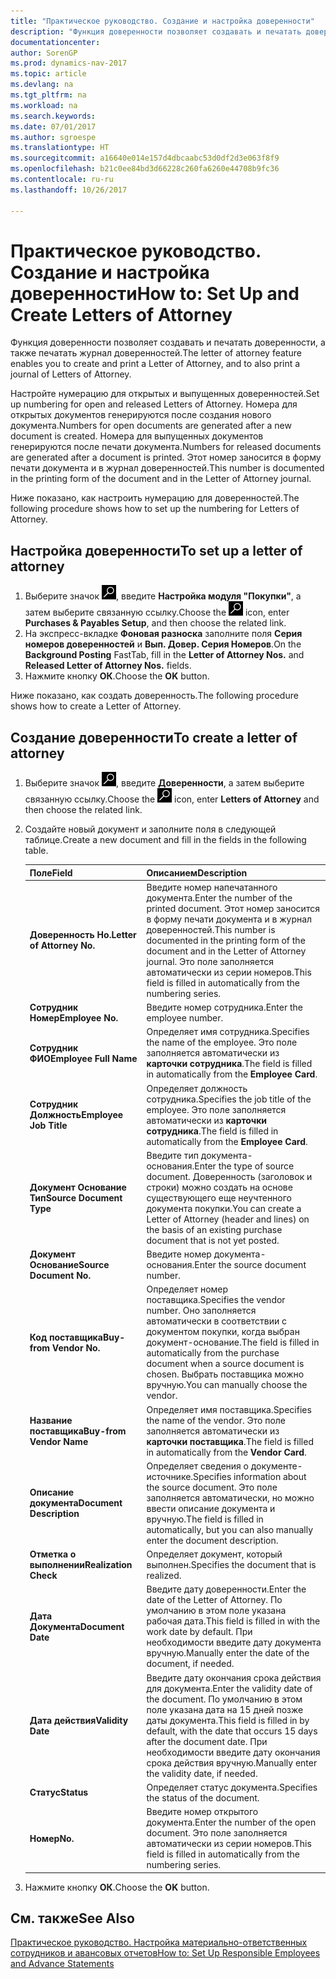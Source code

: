 ```yaml
---
title: "Практическое руководство. Создание и настройка доверенности"
description: "Функция доверенности позволяет создавать и печатать доверенности, а также печатать журнал доверенностей."
documentationcenter: 
author: SorenGP
ms.prod: dynamics-nav-2017
ms.topic: article
ms.devlang: na
ms.tgt_pltfrm: na
ms.workload: na
ms.search.keywords: 
ms.date: 07/01/2017
ms.author: sgroespe
ms.translationtype: HT
ms.sourcegitcommit: a16640e014e157d4dbcaabc53d0df2d3e063f8f9
ms.openlocfilehash: b21c0ee84bd3d66228c260fa6260e44708b9fc36
ms.contentlocale: ru-ru
ms.lasthandoff: 10/26/2017

---
```

# <a name="how-to-set-up-and-create-letters-of-attorney"></a><span data-ttu-id="d3672-103">Практическое руководство. Создание и настройка доверенности</span><span class="sxs-lookup"><span data-stu-id="d3672-103">How to: Set Up and Create Letters of Attorney</span></span>
<span data-ttu-id="d3672-104">Функция доверенности позволяет создавать и печатать доверенности, а также печатать журнал доверенностей.</span><span class="sxs-lookup"><span data-stu-id="d3672-104">The letter of attorney feature enables you to create and print a Letter of Attorney, and to also print a journal of Letters of Attorney.</span></span>  

<span data-ttu-id="d3672-105">Настройте нумерацию для открытых и выпущенных доверенностей.</span><span class="sxs-lookup"><span data-stu-id="d3672-105">Set up numbering for open and released Letters of Attorney.</span></span> <span data-ttu-id="d3672-106">Номера для открытых документов генерируются после создания нового документа.</span><span class="sxs-lookup"><span data-stu-id="d3672-106">Numbers for open documents are generated after a new document is created.</span></span> <span data-ttu-id="d3672-107">Номера для выпущенных документов генерируются после печати документа.</span><span class="sxs-lookup"><span data-stu-id="d3672-107">Numbers for released documents are generated after a document is printed.</span></span> <span data-ttu-id="d3672-108">Этот номер заносится в форму печати документа и в журнал доверенностей.</span><span class="sxs-lookup"><span data-stu-id="d3672-108">This number is documented in the printing form of the document and in the Letter of Attorney journal.</span></span>  

<span data-ttu-id="d3672-109">Ниже показано, как настроить нумерацию для доверенностей.</span><span class="sxs-lookup"><span data-stu-id="d3672-109">The following procedure shows how to set up the numbering for Letters of Attorney.</span></span>  

## <a name="to-set-up-a-letter-of-attorney"></a><span data-ttu-id="d3672-110">Настройка доверенности</span><span class="sxs-lookup"><span data-stu-id="d3672-110">To set up a letter of attorney</span></span>  

1.  <span data-ttu-id="d3672-111">Выберите значок ![Поиск страницы или отчета](../../media/ui-search/search_small.png "Значок поиска страницы или отчета"), введите **Настройка модуля "Покупки"**, а затем выберите связанную ссылку.</span><span class="sxs-lookup"><span data-stu-id="d3672-111">Choose the ![Search for Page or Report](../../media/ui-search/search_small.png "Search for Page or Report icon") icon, enter **Purchases & Payables Setup**, and then choose the related link.</span></span>  
2.  <span data-ttu-id="d3672-112">На экспресс-вкладке **Фоновая разноска** заполните поля **Серия номеров доверенностей** и **Вып. Довер. Серия Номеров**.</span><span class="sxs-lookup"><span data-stu-id="d3672-112">On the **Background Posting** FastTab, fill in the **Letter of Attorney Nos.** and **Released Letter of Attorney Nos.** fields.</span></span>  
3.  <span data-ttu-id="d3672-113">Нажмите кнопку **ОК**.</span><span class="sxs-lookup"><span data-stu-id="d3672-113">Choose the **OK** button.</span></span>  

<span data-ttu-id="d3672-114">Ниже показано, как создать доверенность.</span><span class="sxs-lookup"><span data-stu-id="d3672-114">The following procedure shows how to create a Letter of Attorney.</span></span>  

## <a name="to-create-a-letter-of-attorney"></a><span data-ttu-id="d3672-115">Создание доверенности</span><span class="sxs-lookup"><span data-stu-id="d3672-115">To create a letter of attorney</span></span>  

1.  <span data-ttu-id="d3672-116">Выберите значок ![Поиск страницы или отчета](../../media/ui-search/search_small.png "Значок поиска страницы или отчета"), введите **Доверенности**, а затем выберите связанную ссылку.</span><span class="sxs-lookup"><span data-stu-id="d3672-116">Choose the ![Search for Page or Report](../../media/ui-search/search_small.png "Search for Page or Report icon") icon, enter **Letters of Attorney** and then choose the related link.</span></span>
2. <span data-ttu-id="d3672-117">Создайте новый документ и заполните поля в следующей таблице.</span><span class="sxs-lookup"><span data-stu-id="d3672-117">Create a new document and fill in the fields in the following table.</span></span>  

    |<span data-ttu-id="d3672-118">Поле</span><span class="sxs-lookup"><span data-stu-id="d3672-118">Field</span></span>|<span data-ttu-id="d3672-119">Описанием</span><span class="sxs-lookup"><span data-stu-id="d3672-119">Description</span></span>|  
    |---------------------------------|---------------------------------------|  
    |<span data-ttu-id="d3672-120">**Доверенность Но.**</span><span class="sxs-lookup"><span data-stu-id="d3672-120">**Letter of Attorney No.**</span></span>|<span data-ttu-id="d3672-121">Введите номер напечатанного документа.</span><span class="sxs-lookup"><span data-stu-id="d3672-121">Enter the number of the printed document.</span></span> <span data-ttu-id="d3672-122">Этот номер заносится в форму печати документа и в журнал доверенностей.</span><span class="sxs-lookup"><span data-stu-id="d3672-122">This number is documented in the printing form of the document and in the Letter of Attorney journal.</span></span> <span data-ttu-id="d3672-123">Это поле заполняется автоматически из серии номеров.</span><span class="sxs-lookup"><span data-stu-id="d3672-123">This field is filled in automatically from the numbering series.</span></span>|  
    |<span data-ttu-id="d3672-124">**Сотрудник Номер**</span><span class="sxs-lookup"><span data-stu-id="d3672-124">**Employee No.**</span></span>|<span data-ttu-id="d3672-125">Введите номер сотрудника.</span><span class="sxs-lookup"><span data-stu-id="d3672-125">Enter the employee number.</span></span>|  
    |<span data-ttu-id="d3672-126">**Сотрудник ФИО**</span><span class="sxs-lookup"><span data-stu-id="d3672-126">**Employee Full Name**</span></span>|<span data-ttu-id="d3672-127">Определяет имя сотрудника.</span><span class="sxs-lookup"><span data-stu-id="d3672-127">Specifies the name of the employee.</span></span> <span data-ttu-id="d3672-128">Это поле заполняется автоматически из **карточки сотрудника**.</span><span class="sxs-lookup"><span data-stu-id="d3672-128">The field is filled in automatically from the **Employee Card**.</span></span>|  
    |<span data-ttu-id="d3672-129">**Сотрудник Должность**</span><span class="sxs-lookup"><span data-stu-id="d3672-129">**Employee Job Title**</span></span>|<span data-ttu-id="d3672-130">Определяет должность сотрудника.</span><span class="sxs-lookup"><span data-stu-id="d3672-130">Specifies the job title of the employee.</span></span> <span data-ttu-id="d3672-131">Это поле заполняется автоматически из **карточки сотрудника**.</span><span class="sxs-lookup"><span data-stu-id="d3672-131">The field is filled in automatically from the **Employee Card**.</span></span>|  
    |<span data-ttu-id="d3672-132">**Документ Основание Тип**</span><span class="sxs-lookup"><span data-stu-id="d3672-132">**Source Document Type**</span></span>|<span data-ttu-id="d3672-133">Введите тип документа-основания.</span><span class="sxs-lookup"><span data-stu-id="d3672-133">Enter the type of source document.</span></span> <span data-ttu-id="d3672-134">Доверенность (заголовок и строки) можно создать на основе существующего еще неучтенного документа покупки.</span><span class="sxs-lookup"><span data-stu-id="d3672-134">You can create a Letter of Attorney (header and lines) on the basis of an existing purchase document that is not yet posted.</span></span>|  
    |<span data-ttu-id="d3672-135">**Документ Основание**</span><span class="sxs-lookup"><span data-stu-id="d3672-135">**Source Document No.**</span></span>|<span data-ttu-id="d3672-136">Введите номер документа-основания.</span><span class="sxs-lookup"><span data-stu-id="d3672-136">Enter the source document number.</span></span>|  
    |<span data-ttu-id="d3672-137">**Код поставщика**</span><span class="sxs-lookup"><span data-stu-id="d3672-137">**Buy-from Vendor No.**</span></span>|<span data-ttu-id="d3672-138">Определяет номер поставщика.</span><span class="sxs-lookup"><span data-stu-id="d3672-138">Specifies the vendor number.</span></span> <span data-ttu-id="d3672-139">Оно заполняется автоматически в соответствии с документом покупки, когда выбран документ-основание.</span><span class="sxs-lookup"><span data-stu-id="d3672-139">The field is filled in automatically from the purchase document when a source document is chosen.</span></span> <span data-ttu-id="d3672-140">Выбрать поставщика можно вручную.</span><span class="sxs-lookup"><span data-stu-id="d3672-140">You can manually choose the vendor.</span></span>|  
    |<span data-ttu-id="d3672-141">**Название поставщика**</span><span class="sxs-lookup"><span data-stu-id="d3672-141">**Buy-from Vendor Name**</span></span>|<span data-ttu-id="d3672-142">Определяет имя поставщика.</span><span class="sxs-lookup"><span data-stu-id="d3672-142">Specifies the name of the vendor.</span></span> <span data-ttu-id="d3672-143">Это поле заполняется автоматически из **карточки поставщика**.</span><span class="sxs-lookup"><span data-stu-id="d3672-143">The field is filled in automatically from the **Vendor Card**.</span></span>|  
    |<span data-ttu-id="d3672-144">**Описание документа**</span><span class="sxs-lookup"><span data-stu-id="d3672-144">**Document Description**</span></span>|<span data-ttu-id="d3672-145">Определяет сведения о документе-источнике.</span><span class="sxs-lookup"><span data-stu-id="d3672-145">Specifies information about the source document.</span></span> <span data-ttu-id="d3672-146">Это поле заполняется автоматически, но можно ввести описание документа и вручную.</span><span class="sxs-lookup"><span data-stu-id="d3672-146">The field is filled in automatically, but you can also manually enter the document description.</span></span>|  
    |<span data-ttu-id="d3672-147">**Отметка о выполнении**</span><span class="sxs-lookup"><span data-stu-id="d3672-147">**Realization Check**</span></span>|<span data-ttu-id="d3672-148">Определяет документ, который выполнен.</span><span class="sxs-lookup"><span data-stu-id="d3672-148">Specifies the document that is realized.</span></span>|  
    |<span data-ttu-id="d3672-149">**Дата Документа**</span><span class="sxs-lookup"><span data-stu-id="d3672-149">**Document Date**</span></span>|<span data-ttu-id="d3672-150">Введите дату доверенности.</span><span class="sxs-lookup"><span data-stu-id="d3672-150">Enter the date of the Letter of Attorney.</span></span> <span data-ttu-id="d3672-151">По умолчанию в этом поле указана рабочая дата.</span><span class="sxs-lookup"><span data-stu-id="d3672-151">This field is filled in with the work date by default.</span></span> <span data-ttu-id="d3672-152">При необходимости введите дату документа вручную.</span><span class="sxs-lookup"><span data-stu-id="d3672-152">Manually enter the date of the document, if needed.</span></span>|  
    |<span data-ttu-id="d3672-153">**Дата действия**</span><span class="sxs-lookup"><span data-stu-id="d3672-153">**Validity Date**</span></span>|<span data-ttu-id="d3672-154">Введите дату окончания срока действия для документа.</span><span class="sxs-lookup"><span data-stu-id="d3672-154">Enter the validity date of the document.</span></span> <span data-ttu-id="d3672-155">По умолчанию в этом поле указана дата на 15 дней позже даты документа.</span><span class="sxs-lookup"><span data-stu-id="d3672-155">This field is filled in by default, with the date that occurs 15 days after the document date.</span></span> <span data-ttu-id="d3672-156">При необходимости введите дату окончания срока действия вручную.</span><span class="sxs-lookup"><span data-stu-id="d3672-156">Manually enter the validity date, if needed.</span></span>|  
    |<span data-ttu-id="d3672-157">**Статус**</span><span class="sxs-lookup"><span data-stu-id="d3672-157">**Status**</span></span>|<span data-ttu-id="d3672-158">Определяет статус документа.</span><span class="sxs-lookup"><span data-stu-id="d3672-158">Specifies the status of the document.</span></span>|  
    |<span data-ttu-id="d3672-159">**Номер**</span><span class="sxs-lookup"><span data-stu-id="d3672-159">**No.**</span></span>|<span data-ttu-id="d3672-160">Введите номер открытого документа.</span><span class="sxs-lookup"><span data-stu-id="d3672-160">Enter the number of the open document.</span></span> <span data-ttu-id="d3672-161">Это поле заполняется автоматически из серии номеров.</span><span class="sxs-lookup"><span data-stu-id="d3672-161">This field is filled in automatically from the numbering series.</span></span>|  

2.  <span data-ttu-id="d3672-162">Нажмите кнопку **ОК**.</span><span class="sxs-lookup"><span data-stu-id="d3672-162">Choose the **OK** button.</span></span>  

## <a name="see-also"></a><span data-ttu-id="d3672-163">См. также</span><span class="sxs-lookup"><span data-stu-id="d3672-163">See Also</span></span>  
 [<span data-ttu-id="d3672-164">Практическое руководство. Настройка материально-ответственных сотрудников и авансовых отчетов</span><span class="sxs-lookup"><span data-stu-id="d3672-164">How to: Set Up Responsible Employees and Advance Statements</span></span>](how-to-set-up-responsible-employees-and-advance-statements.md)

